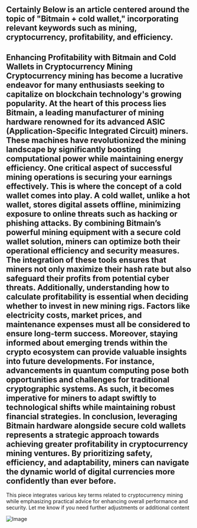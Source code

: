 Certainly Below is an article centered around the topic of "Bitmain + cold wallet," incorporating relevant keywords such as mining, cryptocurrency, profitability, and efficiency.
---
**Enhancing Profitability with Bitmain and Cold Wallets in Cryptocurrency Mining**
Cryptocurrency mining has become a lucrative endeavor for many enthusiasts seeking to capitalize on blockchain technology's growing popularity. At the heart of this process lies Bitmain, a leading manufacturer of mining hardware renowned for its advanced ASIC (Application-Specific Integrated Circuit) miners. These machines have revolutionized the mining landscape by significantly boosting computational power while maintaining energy efficiency.
One critical aspect of successful mining operations is securing your earnings effectively. This is where the concept of a cold wallet comes into play. A cold wallet, unlike a hot wallet, stores digital assets offline, minimizing exposure to online threats such as hacking or phishing attacks. By combining Bitmain’s powerful mining equipment with a secure cold wallet solution, miners can optimize both their operational efficiency and security measures.
The integration of these tools ensures that miners not only maximize their hash rate but also safeguard their profits from potential cyber threats. Additionally, understanding how to calculate profitability is essential when deciding whether to invest in new mining rigs. Factors like electricity costs, market prices, and maintenance expenses must all be considered to ensure long-term success.
Moreover, staying informed about emerging trends within the crypto ecosystem can provide valuable insights into future developments. For instance, advancements in quantum computing pose both opportunities and challenges for traditional cryptographic systems. As such, it becomes imperative for miners to adapt swiftly to technological shifts while maintaining robust financial strategies.
In conclusion, leveraging Bitmain hardware alongside secure cold wallets represents a strategic approach towards achieving greater profitability in cryptocurrency mining ventures. By prioritizing safety, efficiency, and adaptability, miners can navigate the dynamic world of digital currencies more confidently than ever before.
---
This piece integrates various key terms related to cryptocurrency mining while emphasizing practical advice for enhancing overall performance and security. Let me know if you need further adjustments or additional content

![Image](https://github.com/user-attachments/assets/d7419ec9-dc67-403f-bf28-8faea5f1f74f)
